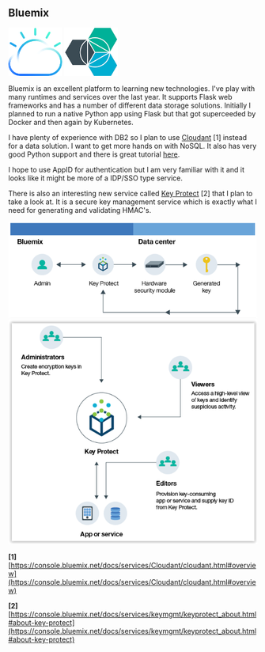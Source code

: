 ## Bluemix

![](../assets/ibm-cloud-logo.png)    ![](../assets/bluemix-logo.png)

Bluemix is an excellent platform to learning new technologies. I've play with many runtimes and services over the last year. It supports Flask web frameworks and has a number of different data storage solutions. Initially I planned to run a native Python app using Flask but that got superceeded by Docker and then again by Kubernetes.

I have plenty of experience with DB2  so I plan to use [Cloudant](https://console.bluemix.net/docs/services/Cloudant/cloudant.html#overview) [1] instead for a data solution. I want to get more hands on with NoSQL. It also has very good Python support and there is great tutorial [here](https://console.bluemix.net/docs/services/Cloudant/getting-started.html#getting-started-with-cloudant).

I hope to use AppID for authentication but I am very familiar with it and it looks like it might be more of a IDP/SSO type service.

There is also an interesting new service called [Key Protect](https://console.bluemix.net/docs/services/keymgmt/keyprotect_about.html#about-key-protect) [2] that I plan to take a look at. It is a secure key management service which is exactly what I need for generating and validating HMAC's.

![](../assets/key-protect-1.png)
![](../assets/key-protect-2.png)

**[1]** [https://console.bluemix.net/docs/services/Cloudant/cloudant.html#overview](https://console.bluemix.net/docs/services/Cloudant/cloudant.html#overview)

**[2]** [https://console.bluemix.net/docs/services/keymgmt/keyprotect_about.html#about-key-protect](https://console.bluemix.net/docs/services/keymgmt/keyprotect_about.html#about-key-protect)

